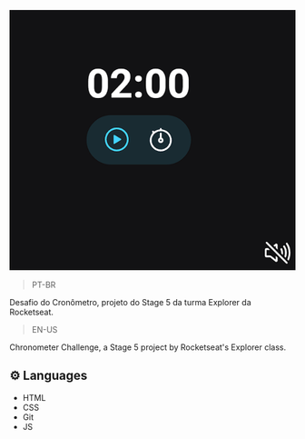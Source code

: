![preview](/img/previewstopwatch.png)


>PT-BR

Desafio do Cronômetro, projeto do Stage 5 da turma Explorer da Rocketseat.

>EN-US


Chronometer Challenge, a Stage 5 project by Rocketseat's Explorer class.

## ⚙️ Languages

- HTML
- CSS
- Git
- JS